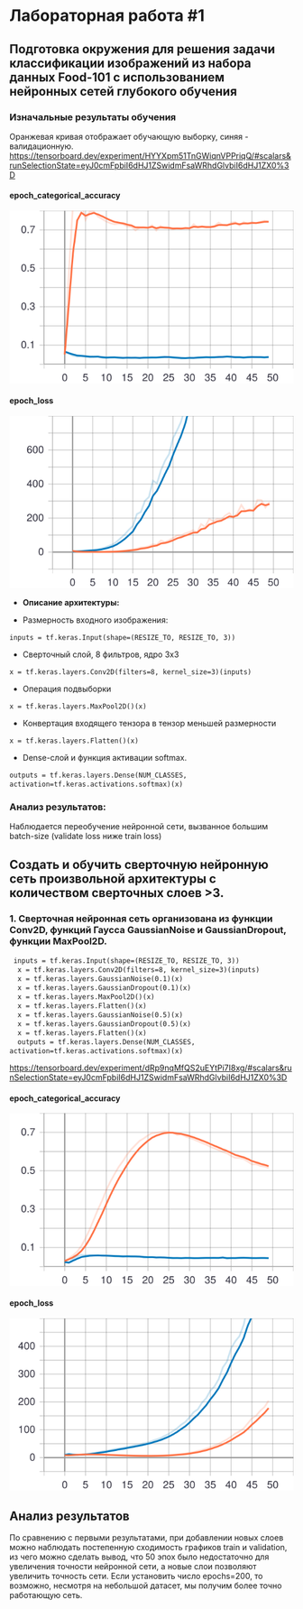 # Лабораторная работа #1
## Подготовка окружения для решения задачи классификации изображений из набора данных Food-101 с использованием нейронных сетей глубокого обучения
### Изначальные результаты обучения
Оранжевая кривая отображает обучающую выборку, синяя - валидационную.
https://tensorboard.dev/experiment/HYYXpm51TnGWiqnVPPriqQ/#scalars&runSelectionState=eyJ0cmFpbiI6dHJ1ZSwidmFsaWRhdGlvbiI6dHJ1ZX0%3D
#### epoch_categorical_accuracy
<img src="https://raw.githubusercontent.com/PigCakee/omi-lab1/main/epoch_categorical_accuracy%20(1).svg">

#### epoch_loss
<img src="https://raw.githubusercontent.com/PigCakee/omi-lab1/main/epoch_loss%20(1).svg">

* **Описание архитектуры:**
 
* Размерность входного изображения: 
```
inputs = tf.keras.Input(shape=(RESIZE_TO, RESIZE_TO, 3))
```

* Сверточный слой, 8 фильтров, ядро 3x3
```
x = tf.keras.layers.Conv2D(filters=8, kernel_size=3)(inputs)
```

* Операция подвыборки
```
x = tf.keras.layers.MaxPool2D()(x)
```

* Конвертация входящего тензора в тензор меньшей размерности
 ```
 x = tf.keras.layers.Flatten()(x)
 ```
 
 * Dense-слой и функция активации softmax.
```
outputs = tf.keras.layers.Dense(NUM_CLASSES, activation=tf.keras.activations.softmax)(x)
```
### Анализ результатов:

Наблюдается переобучение нейронной сети, вызванное большим batch-size (validate loss ниже train loss)

## Создать и обучить сверточную нейронную сеть произвольной архитектуры с количеством сверточных слоев >3.

### 1. Сверточная нейронная сеть организована из функции Conv2D, функций Гаусса GaussianNoise и GaussianDropout, функции MaxPool2D.
```
 inputs = tf.keras.Input(shape=(RESIZE_TO, RESIZE_TO, 3))
  x = tf.keras.layers.Conv2D(filters=8, kernel_size=3)(inputs)
  x = tf.keras.layers.GaussianNoise(0.1)(x)
  x = tf.keras.layers.GaussianDropout(0.1)(x)
  x = tf.keras.layers.MaxPool2D()(x)
  x = tf.keras.layers.Flatten()(x)
  x = tf.keras.layers.GaussianNoise(0.5)(x)
  x = tf.keras.layers.GaussianDropout(0.5)(x)
  x = tf.keras.layers.Flatten()(x)
  outputs = tf.keras.layers.Dense(NUM_CLASSES, activation=tf.keras.activations.softmax)(x)
 ```
https://tensorboard.dev/experiment/dRp9nqMfQS2uEYtPi7I8xg/#scalars&runSelectionState=eyJ0cmFpbiI6dHJ1ZSwidmFsaWRhdGlvbiI6dHJ1ZX0%3D         
#### epoch_categorical_accuracy
<img src="https://raw.githubusercontent.com/PigCakee/omi-lab1/main/epoch_categorical_accuracy%20(2).svg">

#### epoch_loss
<img src="https://raw.githubusercontent.com/PigCakee/omi-lab1/main/epoch_loss%20(2).svg">

## Анализ результатов
По сравнению с первыми результатами, при добавлении новых слоев можно наблюдать постепенную сходимость графиков train и validation, из чего можно сделать вывод, что 50 эпох было недостаточно для увеличения точности нейронной сети, а новые слои позволяют увеличить точность сети. Если установить число epochs=200, то возможно, несмотря на небольшой датасет, мы получим более точно работающую сеть.
